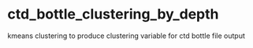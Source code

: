 # ctd_bottle_clustering_by_depth
kmeans clustering to produce clustering variable for ctd bottle file output
